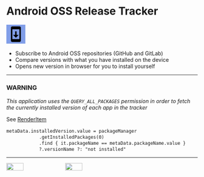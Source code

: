 # Android OSS Release Tracker
<img src="https://github.com/jroddev/android-oss-release-tracker/blob/master/app/src/main/ic_launcher-playstore.png" width=10%, height=10%)>

- Subscribe to Android OSS repositories (GitHub and GitLab)
- Compare versions with what you have installed on the device
- Opens new version in browser for you to install yourself

---

### WARNING
*This application uses the `QUERY_ALL_PACKAGES` permission in order to fetch the currently installed version of each app in the tracker*
   
See [RenderItem](https://github.com/jroddev/android-oss-release-tracker/blob/master/app/src/main/java/com/jroddev/android_oss_release_tracker/ui/AppsScreen.kt#L182)
```
metaData.installedVersion.value = packageManager
            .getInstalledPackages(0)
            .find { it.packageName == metaData.packageName.value }
            ?.versionName ?: "not installed"
```
---

<img src="https://user-images.githubusercontent.com/9654410/200736147-23eece6e-6d94-4f1b-8d08-5b4992eb136b.png" width=30% height=30%)>
<img src="https://user-images.githubusercontent.com/9654410/200736616-c07cf81a-27ba-43d9-8f4d-49179bdea9fc.png" width=30% height=30%)>





